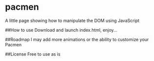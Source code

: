 # pacmen
A little page showing how to manipulate the DOM using JavaScript

##How to use
Download and launch index.html, enjoy...

##Roadmap
I may add more animations or the ability to customize your Pacmen

##License
Free to use as is
